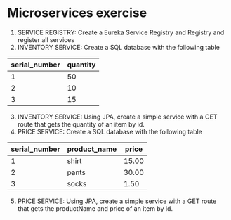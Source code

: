 # Microservices exercise

1. SERVICE REGISTRY: Create a Eureka Service Registry and Registry and register all services
2. INVENTORY SERVICE: Create a SQL database with the following table

| serial_number | quantity |
| ----------- | ----------- |
| 1 | 50 |
| 2 | 10 |
| 3 | 15 |

3. INVENTORY SERVICE: Using JPA, create a simple service with a GET route that gets the quantity of an item by id.
4. PRICE SERVICE: Create a SQL database with the following table

| serial_number | product_name | price |
| ----------- | ----------- | ----------- |
| 1 | shirt | 15.00 |
| 2 | pants | 30.00 |
| 3 | socks | 1.50 |

5. PRICE SERVICE: Using JPA, create a simple service with a GET route that gets the productName and price of an item by id.
